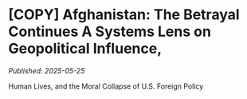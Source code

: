 # [COPY] Afghanistan: The Betrayal Continues A Systems Lens on Geopolitical Influence,

*Published: 2025-05-25*

Human Lives, and the Moral Collapse of U.S. Foreign Policy